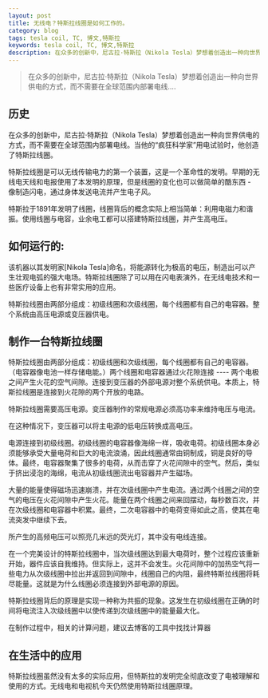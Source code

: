 ```yaml
---
layout: post
title: 无线电？特斯拉线圈是如何工作的。
category: blog
tags: tesla coil, TC, 博文,特斯拉
keywords: tesla coil, TC, 博文,特斯拉
description: 在众多的创新中，尼古拉·特斯拉（Nikola Tesla）梦想着创造出一种向世界供电的方式，而不需要在全球范围内部署电线....
---
```


>在众多的创新中，尼古拉·特斯拉（Nikola Tesla）梦想着创造出一种向世界供电的方式，而不需要在全球范围内部署电线....

## 历史

在众多的创新中，尼古拉·特斯拉（Nikola Tesla）梦想着创造出一种向世界供电的方式，而不需要在全球范围内部署电线。当他的“疯狂科学家”用电试验时，他创造了特斯拉线圈。

特斯拉线圈是可以无线传输电力的第一个装置，这是一个革命性的发明。早期的无线电天线和电报使用了本发明的原理，但是线圈的变化也可以做简单的酷东西 - 像制造闪电，通过身体发送电流并产生电子风。

特斯拉于1891年发明了线圈，线圈背后的概念实际上相当简单：利用电磁力和谐振。使用线圈与电容，业余电工都可以搭建特斯拉线圈，并产生高电压。

## 如何运行的:

该机器以其发明家[Nikola Tesla]命名，将能源转化为极高的电压，制造出可以产生壮观电弧的强大电场。特斯拉线圈除了可以用在闪电表演外，在无线电技术和一些医疗设备上也有非常实用的应用。

特斯拉线圈由两部分组成：初级线圈和次级线圈，每个线圈都有自己的电容器。整个系统由高压电源或变压器供电。

## 制作一台特斯拉线圈

特斯拉线圈由两部分组成：初级线圈和次级线圈，每个线圈都有自己的电容器。（电容器像电池一样存储电能。）两个线圈和电容器通过火花隙连接 ---- 两个电极之间产生火花的空气间隙。连接到变压器的外部电源对整个系统供电。本质上，特斯拉线圈是连接到火花隙的两个开放的电路。

特斯拉线圈需要高压电源。变压器制作的常规电源必须高功率来维持电压与电流。

在这种情况下，变压器可以将主电源的低电压转换成高电压。

电源连接到初级线圈。初级线圈的电容器像海绵一样，吸收电荷。初级线圈本身必须能够承受大量电荷和巨大的电流浪涌，因此线圈通常由铜制成，铜是良好的导体。最终，电容器聚集了很多的电荷，从而击穿了火花间隙中的空气。然后，类似于挤出浸泡的海绵，电流从初级线圈流出电容器并产生磁场。

大量的能量使得磁场迅速崩溃，并在次级线圈中产生电流。通过两个线圈之间的空气的电压在火花间隙中产生火花。能量在两个线圈之间来回摆动，每秒数百次，并在次级线圈和电容器中积累。最终，二次电容器中的电荷变得如此之高，使其在电流突发中继续下去。

所产生的高频电压可以照亮几米远的荧光灯，其中没有电线连接。

在一个完美设计的特斯拉线圈中，当次级线圈达到最大电荷时，整个过程应该重新开始，器件应该自我维持。但实际上，这并不会发生。火花间隙中的加热空气将一些电力从次级线圈中拉出并返回到间隙中，线圈自己的内阻，最终特斯拉线圈将耗尽能量。这就是为什么线圈必须连接到外部电源的原因。

特斯拉线圈背后的原理是实现一种称为共振的现象。这发生在初级线圈在正确的时间将电流注入次级线圈中以使传递到次级线圈中的能量最大化。

在制作过程中，相关的计算问题，建议去博客的工具中找找计算器

## 在生活中的应用

特斯拉线圈虽然没有太多的实际应用，但特斯拉的发明完全彻底改变了电被理解和使用的方式。无线电和电视机今天仍然使用特斯拉线圈原理。
